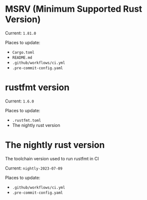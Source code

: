 # MSRV (Minimum Supported Rust Version)

Current: `1.81.0`

Places to update:

- `Cargo.toml`
- `README.md`
- `.github/workflows/ci.yml`
- `.pre-commit-config.yaml`

# rustfmt version

Current: `1.6.0`

Places to update:

- `.rustfmt.toml`
- The nightly rust version

# The nightly rust version

The toolchain version used to run rustfmt in CI

Current: `nightly-2023-07-09`

Places to update:

- `.github/workflows/ci.yml`
- `.pre-commit-config.yaml`
